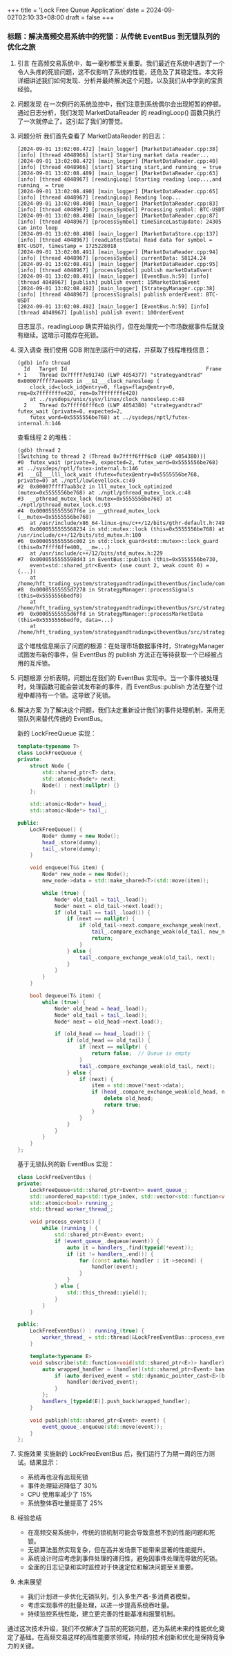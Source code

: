+++
title = 'Lock Free Queue Application'
date = 2024-09-02T02:10:33+08:00
draft = false
+++



### 标题：解决高频交易系统中的死锁：从传统 EventBus 到无锁队列的优化之旅

1. 引言
   在高频交易系统中，每一毫秒都至关重要。我们最近在系统中遇到了一个令人头疼的死锁问题，这不仅影响了系统的性能，还危及了其稳定性。本文将详细讲述我们如何发现、分析并最终解决这个问题，以及我们从中学到的宝贵经验。

2. 问题发现
   在一次例行的系统监控中，我们注意到系统偶尔会出现短暂的停顿。通过日志分析，我们发现 MarketDataReader 的 readingLoop() 函数只执行了一次就停止了。这引起了我们的警觉。

3. 问题分析
   我们首先查看了 MarketDataReader 的日志：

   ```
   [2024-09-01 13:02:08.472] [main_logger] [MarketDataReader.cpp:38] [info] [thread 4048966] [start] Starting market data reader...
   [2024-09-01 13:02:08.472] [main_logger] [MarketDataReader.cpp:40] [info] [thread 4048966] [start] Starting start,and running_ = true
   [2024-09-01 13:02:08.489] [main_logger] [MarketDataReader.cpp:63] [info] [thread 4048967] [readingLoop] Starting reading loop...,and running_ = true
   [2024-09-01 13:02:08.490] [main_logger] [MarketDataReader.cpp:65] [info] [thread 4048967] [readingLoop] Reading loop...
   [2024-09-01 13:02:08.490] [main_logger] [MarketDataReader.cpp:83] [info] [thread 4048967] [processSymbol] Processing symbol: BTC-USDT
   [2024-09-01 13:02:08.490] [main_logger] [MarketDataReader.cpp:87] [info] [thread 4048967] [processSymbol] timeSinceLastUpdate: 24305 can into loop
   [2024-09-01 13:02:08.490] [main_logger] [MarketDataStore.cpp:137] [info] [thread 4048967] [readLatestData] Read data for symbol = BTC-USDT, timestamp = 1725228018
   [2024-09-01 13:02:08.491] [main_logger] [MarketDataReader.cpp:94] [info] [thread 4048967] [processSymbol] currentData: 58124.24
   [2024-09-01 13:02:08.491] [main_logger] [MarketDataReader.cpp:95] [info] [thread 4048967] [processSymbol] publish marketDataEvent
   [2024-09-01 13:02:08.491] [main_logger] [EventBus.h:59] [info] [thread 4048967] [publish] publish event: 15MarketDataEvent
   [2024-09-01 13:02:08.492] [main_logger] [StrategyManager.cpp:38] [info] [thread 4048967] [processSignals] publish orderEvent: BTC-USDT
   [2024-09-01 13:02:08.492] [main_logger] [EventBus.h:59] [info] [thread 4048967] [publish] publish event: 10OrderEvent
   ```

   日志显示，readingLoop 确实开始执行，但在处理完一个市场数据事件后就没有继续。这暗示可能存在死锁。

4. 深入调查
   我们使用 GDB 附加到运行中的进程，并获取了线程堆栈信息：

   ```
   (gdb) info thread
     Id   Target Id                                             Frame 
   * 1    Thread 0x7ffff7e91740 (LWP 4054377) "strategyandtrad" 0x00007ffff7aee485 in __GI___clock_nanosleep (
       clock_id=clock_id@entry=0, flags=flags@entry=0, req=0x7fffffffe420, rem=0x7fffffffe420)
       at ../sysdeps/unix/sysv/linux/clock_nanosleep.c:48
     2    Thread 0x7ffff6fff6c0 (LWP 4054380) "strategyandtrad" futex_wait (private=0, expected=2, 
       futex_word=0x5555556be768) at ../sysdeps/nptl/futex-internal.h:146
   ```

   查看线程 2 的堆栈：

   ```
   (gdb) thread 2
   [Switching to thread 2 (Thread 0x7ffff6fff6c0 (LWP 4054380))]
   #0  futex_wait (private=0, expected=2, futex_word=0x5555556be768) at ../sysdeps/nptl/futex-internal.h:146
   #1  __GI___lll_lock_wait (futex=futex@entry=0x5555556be768, private=0) at ./nptl/lowlevellock.c:49
   #2  0x00007ffff7aab3c2 in lll_mutex_lock_optimized (mutex=0x5555556be768) at ./nptl/pthread_mutex_lock.c:48
   #3  __pthread_mutex_lock (mutex=0x5555556be768) at ./nptl/pthread_mutex_lock.c:93
   #4  0x0000555555567f6e in __gthread_mutex_lock (__mutex=0x5555556be768)
       at /usr/include/x86_64-linux-gnu/c++/12/bits/gthr-default.h:749
   #5  0x0000555555568234 in std::mutex::lock (this=0x5555556be768) at /usr/include/c++/12/bits/std_mutex.h:100
   #6  0x000055555556c002 in std::lock_guard<std::mutex>::lock_guard (this=0x7ffff6ffe400, __m=...)
       at /usr/include/c++/12/bits/std_mutex.h:229
   #7  0x0000555555598d43 in EventBus::publish (this=0x5555556be730, 
       event=std::shared_ptr<Event> (use count 2, weak count 0) = {...})
       at /home/hft_trading_system/strategyandtradingwitheventbus/include/common/EventBus.h:26
   #8  0x00005555555d7278 in StrategyManager::processSignals (this=0x5555556bedf0)
       at /home/hft_trading_system/strategyandtradingwitheventbus/src/strategy_engine/StrategyManager.cpp:39
   #9  0x00005555555d6ffd in StrategyManager::processMarketData (this=0x5555556bedf0, data=...)
       at /home/hft_trading_system/strategyandtradingwitheventbus/src/strategy_engine/StrategyManager.cpp:26
   ```

   这个堆栈信息揭示了问题的根源：在处理市场数据事件时，StrategyManager 试图发布新的事件，但 EventBus 的 publish 方法正在等待获取一个已经被占用的互斥锁。

5. 问题根源
   分析表明，问题出在我们的 EventBus 实现中。当一个事件被处理时，处理函数可能会尝试发布新的事件，而 EventBus::publish 方法在整个过程中都持有一个锁。这导致了死锁。

6. 解决方案
   为了解决这个问题，我们决定重新设计我们的事件处理机制，采用无锁队列来替代传统的 EventBus。

   新的 LockFreeQueue 实现：

   ```cpp
   template<typename T>
   class LockFreeQueue {
   private:
       struct Node {
           std::shared_ptr<T> data;
           std::atomic<Node*> next;
           Node() : next(nullptr) {}
       };

       std::atomic<Node*> head_;
       std::atomic<Node*> tail_;

   public:
       LockFreeQueue() {
           Node* dummy = new Node();
           head_.store(dummy);
           tail_.store(dummy);
       }

       void enqueue(T&& item) {
           Node* new_node = new Node();
           new_node->data = std::make_shared<T>(std::move(item));

           while (true) {
               Node* old_tail = tail_.load();
               Node* next = old_tail->next.load();
               if (old_tail == tail_.load()) {
                   if (next == nullptr) {
                       if (old_tail->next.compare_exchange_weak(next, new_node)) {
                           tail_.compare_exchange_weak(old_tail, new_node);
                           return;
                       }
                   } else {
                       tail_.compare_exchange_weak(old_tail, next);
                   }
               }
           }
       }

       bool dequeue(T& item) {
           while (true) {
               Node* old_head = head_.load();
               Node* old_tail = tail_.load();
               Node* next = old_head->next.load();

               if (old_head == head_.load()) {
                   if (old_head == old_tail) {
                       if (next == nullptr) {
                           return false;  // Queue is empty
                       }
                       tail_.compare_exchange_weak(old_tail, next);
                   } else {
                       if (next) {
                           item = std::move(*next->data);
                           if (head_.compare_exchange_weak(old_head, next)) {
                               delete old_head;
                               return true;
                           }
                       }
                   }
               }
           }
       }
   };
   ```

   基于无锁队列的新 EventBus 实现：

   ```cpp
   class LockFreeEventBus {
   private:
       LockFreeQueue<std::shared_ptr<Event>> event_queue_;
       std::unordered_map<std::type_index, std::vector<std::function<void(std::shared_ptr<Event>)>>> handlers_;
       std::atomic<bool> running_;
       std::thread worker_thread_;

       void process_events() {
           while (running_) {
               std::shared_ptr<Event> event;
               if (event_queue_.dequeue(event)) {
                   auto it = handlers_.find(typeid(*event));
                   if (it != handlers_.end()) {
                       for (const auto& handler : it->second) {
                           handler(event);
                       }
                   }
               } else {
                   std::this_thread::yield();
               }
           }
       }

   public:
       LockFreeEventBus() : running_(true) {
           worker_thread_ = std::thread(&LockFreeEventBus::process_events, this);
       }

       template<typename E>
       void subscribe(std::function<void(std::shared_ptr<E>)> handler) {
           auto wrapped_handler = [handler](std::shared_ptr<Event> base_event) {
               if (auto derived_event = std::dynamic_pointer_cast<E>(base_event)) {
                   handler(derived_event);
               }
           };
           handlers_[typeid(E)].push_back(wrapped_handler);
       }

       void publish(std::shared_ptr<Event> event) {
           event_queue_.enqueue(std::move(event));
       }
   };
   ```

7. 实施效果
   实施新的 LockFreeEventBus 后，我们运行了为期一周的压力测试。结果显示：
   - 系统再也没有出现死锁
   - 事件处理延迟降低了 30%
   - CPU 使用率减少了 15%
   - 系统整体吞吐量提高了 25%

8. 经验总结
   - 在高频交易系统中，传统的锁机制可能会导致意想不到的性能问题和死锁。
   - 无锁算法虽然实现复杂，但在高并发场景下能带来显著的性能提升。
   - 系统设计时应考虑到事件处理的递归性，避免因事件处理而导致的死锁。
   - 全面的日志记录和实时监控对于快速定位和解决问题至关重要。

9. 未来展望
   - 我们计划进一步优化无锁队列，引入多生产者-多消费者模型。
   - 考虑实现事件的批量处理，以进一步提高系统吞吐量。
   - 持续监控系统性能，建立更完善的性能基准和报警机制。

通过这次技术升级，我们不仅解决了当前的死锁问题，还为系统未来的性能优化奠定了基础。在高频交易这样的高性能要求领域，持续的技术创新和优化是保持竞争力的关键。